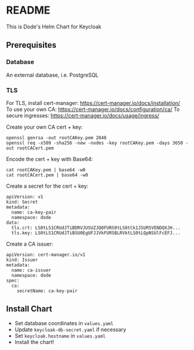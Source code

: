 # README #

This is Dode's Helm Chart for Keycloak

## Prerequisites ##

### Database ###

An external database, i.e. PostgreSQL

### TLS ###

For TLS, install cert-manager: https://cert-manager.io/docs/installation/  
To use your own CA: https://cert-manager.io/docs/configuration/ca/
To secure ingresses: https://cert-manager.io/docs/usage/ingress/

Create your own CA cert + key:  

    openssl genrsa -out rootCAKey.pem 2048
    openssl req -x509 -sha256 -new -nodes -key rootCAKey.pem -days 3650 -out rootCACert.pem

Encode the cert + key with Base64:  

    cat rootCAKey.pem | base64 -w0
    cat rootCACert.pem | base64 -w0

Create a secret for the cert + key:

    apiVersion: v1
    kind: Secret
    metadata:
      name: ca-key-pair
      namespace: dode
    data:
      tls.crt: LS0tLS1CRUdJTiBDRVJUSUZJQ0FURS0tLS0tCk1JSUR5VENDQXJH...
      tls.key: LS0tLS1CRUdJTiBSU0EgUFJJVkFURSBLRVktLS0tLQpNSUlFcEFJ...

Create a CA issuer:

    apiVersion: cert-manager.io/v1
    kind: Issuer
    metadata:
      name: ca-issuer
      namespace: dode
    spec:
      ca:
        secretName: ca-key-pair

## Install Chart ##

* Set database coordinates in `values.yaml`
* Update `keycloak-db-secret.yaml` if necessary
* Set `keycloak.hostname` in `values.yaml`
* Install the chart!